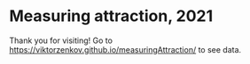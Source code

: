 # Measuring attraction, 2021

Thank you for visiting! Go to https://viktorzenkov.github.io/measuringAttraction/ to see data.
